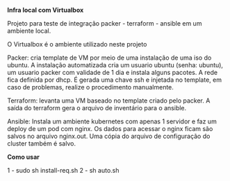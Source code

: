 **Infra local com Virtualbox**

Projeto para teste de integração packer - terraform - ansible em um ambiente local.

O Virtualbox é o ambiente utilizado neste projeto

Packer: cria template de VM por meio de uma instalação de uma iso do ubuntu. A instalação automatizada cria um usuario ubuntu (senha: ubuntu), um usuario packer com validade de 1 dia e instala alguns pacotes. A rede fica definida por dhcp. É gerada uma chave ssh e injetada no template, em caso de problemas, realize o procedimento manualmente.

Terraform: levanta uma VM baseado no template criado pelo packer. A saída do terraform gera o arquivo de inventário para o ansible.

Ansible: Instala um ambiente kubernetes com apenas 1 servidor e faz um deploy de um pod com nginx. Os dados para acessar o nginx ficam são salvos no arquivo nginx.out. Uma cópia do arquivo de configuração do cluster também é salvo.


**Como usar**

1 - sudo sh install-req.sh
2 - sh auto.sh
